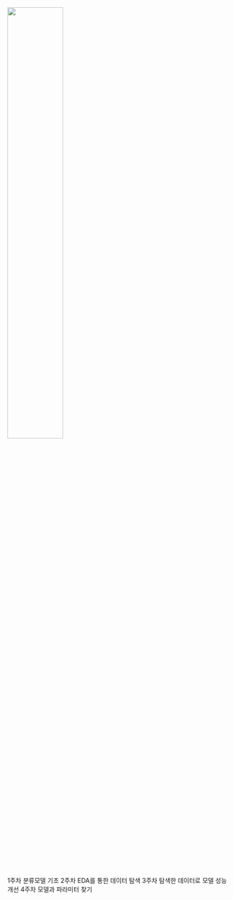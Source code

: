<img src = "https://github.com/wisdom0405/NaverBoostCourse-DataScience/assets/135789383/9b1471bc-ad1e-4349-8fc9-6e9dcd66ac26" width = "50%" height = "50%">

1주차 분류모델 기초
2주차 EDA를 통한 데이터 탐색
3주차 탐색한 데이터로 모델 성능 개선
4주차 모델과 파라미터 찾기
